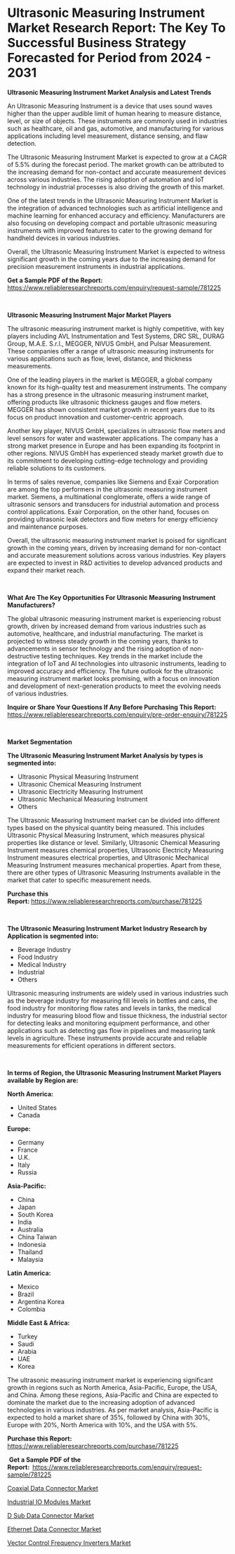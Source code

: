 <p><h1>Ultrasonic Measuring Instrument Market Research Report: The Key To Successful Business Strategy Forecasted for Period from 2024 - 2031</h1></p><p><strong>Ultrasonic Measuring Instrument Market Analysis and Latest Trends</strong></p>
<p><p>An Ultrasonic Measuring Instrument is a device that uses sound waves higher than the upper audible limit of human hearing to measure distance, level, or size of objects. These instruments are commonly used in industries such as healthcare, oil and gas, automotive, and manufacturing for various applications including level measurement, distance sensing, and flaw detection.</p><p>The Ultrasonic Measuring Instrument Market is expected to grow at a CAGR of 5.5% during the forecast period. The market growth can be attributed to the increasing demand for non-contact and accurate measurement devices across various industries. The rising adoption of automation and IoT technology in industrial processes is also driving the growth of this market.</p><p>One of the latest trends in the Ultrasonic Measuring Instrument Market is the integration of advanced technologies such as artificial intelligence and machine learning for enhanced accuracy and efficiency. Manufacturers are also focusing on developing compact and portable ultrasonic measuring instruments with improved features to cater to the growing demand for handheld devices in various industries.</p><p>Overall, the Ultrasonic Measuring Instrument Market is expected to witness significant growth in the coming years due to the increasing demand for precision measurement instruments in industrial applications.</p></p>
<p><strong>Get a Sample PDF of the Report:&nbsp;</strong> <a href="https://www.reliableresearchreports.com/enquiry/request-sample/781225">https://www.reliableresearchreports.com/enquiry/request-sample/781225</a></p>
<p>&nbsp;</p>
<p><strong>Ultrasonic Measuring Instrument Major Market Players</strong></p>
<p><p>The ultrasonic measuring instrument market is highly competitive, with key players including AVL Instrumentation and Test Systems, DRC SRL, DURAG Group, M.A.E. S.r.l., MEGGER, NIVUS GmbH, and Pulsar Measurement. These companies offer a range of ultrasonic measuring instruments for various applications such as flow, level, distance, and thickness measurements.</p><p>One of the leading players in the market is MEGGER, a global company known for its high-quality test and measurement instruments. The company has a strong presence in the ultrasonic measuring instrument market, offering products like ultrasonic thickness gauges and flow meters. MEGGER has shown consistent market growth in recent years due to its focus on product innovation and customer-centric approach.</p><p>Another key player, NIVUS GmbH, specializes in ultrasonic flow meters and level sensors for water and wastewater applications. The company has a strong market presence in Europe and has been expanding its footprint in other regions. NIVUS GmbH has experienced steady market growth due to its commitment to developing cutting-edge technology and providing reliable solutions to its customers.</p><p>In terms of sales revenue, companies like Siemens and Exair Corporation are among the top performers in the ultrasonic measuring instrument market. Siemens, a multinational conglomerate, offers a wide range of ultrasonic sensors and transducers for industrial automation and process control applications. Exair Corporation, on the other hand, focuses on providing ultrasonic leak detectors and flow meters for energy efficiency and maintenance purposes.</p><p>Overall, the ultrasonic measuring instrument market is poised for significant growth in the coming years, driven by increasing demand for non-contact and accurate measurement solutions across various industries. Key players are expected to invest in R&D activities to develop advanced products and expand their market reach.</p></p>
<p>&nbsp;</p>
<p><strong>What Are The Key Opportunities For Ultrasonic Measuring Instrument Manufacturers?</strong></p>
<p><p>The global ultrasonic measuring instrument market is experiencing robust growth, driven by increased demand from various industries such as automotive, healthcare, and industrial manufacturing. The market is projected to witness steady growth in the coming years, thanks to advancements in sensor technology and the rising adoption of non-destructive testing techniques. Key trends in the market include the integration of IoT and AI technologies into ultrasonic instruments, leading to improved accuracy and efficiency. The future outlook for the ultrasonic measuring instrument market looks promising, with a focus on innovation and development of next-generation products to meet the evolving needs of various industries.</p></p>
<p><strong>Inquire or Share Your Questions If Any Before Purchasing This Report:</strong> <a href="https://www.reliableresearchreports.com/enquiry/pre-order-enquiry/781225">https://www.reliableresearchreports.com/enquiry/pre-order-enquiry/781225</a></p>
<p>&nbsp;</p>
<p><strong>Market Segmentation</strong></p>
<p><strong>The Ultrasonic Measuring Instrument Market Analysis by types is segmented into:</strong></p>
<p><ul><li>Ultrasonic Physical Measuring Instrument</li><li>Ultrasonic Chemical Measuring Instrument</li><li>Ultrasonic Electricity Measuring Instrument</li><li>Ultrasonic Mechanical Measuring Instrument</li><li>Others</li></ul></p>
<p><p>The Ultrasonic Measuring Instrument market can be divided into different types based on the physical quantity being measured. This includes Ultrasonic Physical Measuring Instrument, which measures physical properties like distance or level. Similarly, Ultrasonic Chemical Measuring Instrument measures chemical properties, Ultrasonic Electricity Measuring Instrument measures electrical properties, and Ultrasonic Mechanical Measuring Instrument measures mechanical properties. Apart from these, there are other types of Ultrasonic Measuring Instruments available in the market that cater to specific measurement needs.</p></p>
<p><strong>Purchase this Report:&nbsp;</strong><a href="https://www.reliableresearchreports.com/purchase/781225">https://www.reliableresearchreports.com/purchase/781225</a></p>
<p>&nbsp;</p>
<p><strong>The Ultrasonic Measuring Instrument Market Industry Research by Application is segmented into:</strong></p>
<p><ul><li>Beverage Industry</li><li>Food Industry</li><li>Medical Industry</li><li>Industrial</li><li>Others</li></ul></p>
<p><p>Ultrasonic measuring instruments are widely used in various industries such as the beverage industry for measuring fill levels in bottles and cans, the food industry for monitoring flow rates and levels in tanks, the medical industry for measuring blood flow and tissue thickness, the industrial sector for detecting leaks and monitoring equipment performance, and other applications such as detecting gas flow in pipelines and measuring tank levels in agriculture. These instruments provide accurate and reliable measurements for efficient operations in different sectors.</p></p>
<p>&nbsp;</p>
<p><strong>In terms of Region, the Ultrasonic Measuring Instrument Market Players available by Region are:</strong></p>
<p>
    <p> <strong> North America: </strong>
        <ul>
            <li>United States</li>
            <li>Canada</li>
        </ul>
        </p> 
    <p> <strong> Europe: </strong>
        <ul>
            <li>Germany</li>
            <li>France</li>
            <li>U.K.</li>
            <li>Italy</li>
            <li>Russia</li>
        </ul>
        </p> 
    <p> <strong> Asia-Pacific: </strong>
        <ul>
            <li>China</li>
            <li>Japan</li>
            <li>South Korea</li>
            <li>India</li>
            <li>Australia</li>
            <li>China Taiwan</li>
            <li>Indonesia</li>
            <li>Thailand</li>
            <li>Malaysia</li>
        </ul>
        </p> 
    <p> <strong> Latin America: </strong>
        <ul>
            <li>Mexico</li>
            <li>Brazil</li>
            <li>Argentina Korea</li>
            <li>Colombia</li>
        </ul>
        </p> 
    <p> <strong> Middle East & Africa: </strong>
        <ul>
            <li>Turkey</li>
            <li>Saudi</li>
            <li>Arabia</li>
            <li>UAE</li>
            <li>Korea</li>
        </ul>
    </p>
    </p>
<p><p>The ultrasonic measuring instrument market is experiencing significant growth in regions such as North America, Asia-Pacific, Europe, the USA, and China. Among these regions, Asia-Pacific and China are expected to dominate the market due to the increasing adoption of advanced technologies in various industries. As per market analysis, Asia-Pacific is expected to hold a market share of 35%, followed by China with 30%, Europe with 20%, North America with 10%, and the USA with 5%.</p></p>
<p><strong>Purchase this Report: </strong><a href="https://www.reliableresearchreports.com/purchase/781225">https://www.reliableresearchreports.com/purchase/781225</a></p>
<p>&nbsp;<strong>Get a Sample PDF of the Report:&nbsp;&nbsp;</strong><a href="https://www.reliableresearchreports.com/enquiry/request-sample/781225">https://www.reliableresearchreports.com/enquiry/request-sample/781225</a></p>
<p><strong></strong></p>
<p><p><a href="https://medium.com/@kathrynlynch04/coaxial-data-connector-nbsp-market-focuses-on-market-share-size-and-projected-forecast-till-2031-ab6359714aaf">Coaxial Data Connector Market</a></p><p><a href="https://medium.com/@kathrynlynch04/industrial-io-modules-market-outlook-industry-overview-and-forecast-2024-to-2031-dbbe93f4c3e8">Industrial IO Modules Market</a></p><p><a href="https://medium.com/@kathrynlynch04/d-sub-data-connector-market-report-reveals-the-latest-trends-and-growth-opportunities-of-this-2b4681b46445">D Sub Data Connector Market</a></p><p><a href="https://medium.com/@kathrynlynch04/ethernet-data-connector-market-size-reveals-the-best-marketing-channels-in-global-industry-ae10a5196f75">Ethernet Data Connector Market</a></p><p><a href="https://github.com/beatblasta/Market-Research-Report-List-2/blob/main/vector-control-frequency-inverters-market.md">Vector Control Frequency Inverters Market</a></p></p>